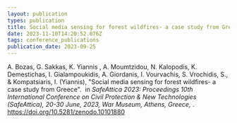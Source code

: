 ```yaml
---
layout: publication
types: publication
title: Social media sensing for forest wildfires- a case study from Greece
date: 2023-11-10T14:20:52.076Z
tags: conference_publications
publication_date: 2023-09-25
---
```

<!--StartFragment-->

Α. Bozas, G. Sakkas, K. Yiannis , A. Moumtzidou, N. Kalopodis, K. Demestichas, I. Gialampoukidis, A. Giordanis, I. Vourvachis, S. Vrochidis, S., & Kompatsiaris, I. (Yiannis), "Social media sensing for forest wildfires- a case study from Greece".  in *SafeAttica 2023: Proceedings 10th International Conference on Civil Protection & New Technologies (SafeAttica), 20-30 June, 2023, War Museum, Athens, Greece,* . <https://doi.org/10.5281/zenodo.10101880>

<!--EndFragment-->